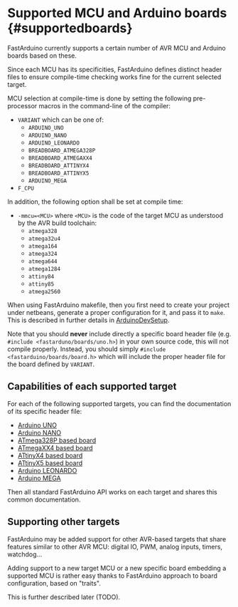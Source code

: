 Supported MCU and Arduino boards {#supportedboards}
================================

FastArduino currently supports a certain number of AVR MCU and Arduino boards based on these.

Since each MCU has its specificities, FastArduino defines distinct header files to ensure compile-time checking works fine for the current selected target.

MCU selection at compile-time is done by setting the following pre-processor macros in the command-line of the compiler:

- `VARIANT` which can be one of:
    - `ARDUINO_UNO`
    - `ARDUINO_NANO`
    - `ARDUINO_LEONARDO`
    - `BREADBOARD_ATMEGA328P`
    - `BREADBOARD_ATMEGAXX4`
    - `BREADBOARD_ATTINYX4`
    - `BREADBOARD_ATTINYX5`
    - `ARDUINO_MEGA`
- `F_CPU`

In addition, the following option shall be set at compile time:

- `-mmcu=<MCU>` where `<MCU>` is the code of the target MCU as understood by the AVR build toolchain:
    - `atmega328`
    - `atmega32u4`
    - `atmega164`
    - `atmega324`
    - `atmega644`
    - `atmega1284`
    - `attiny84`
    - `attiny85`
    - `atmega2560`

When using FastArduino makefile, then you first need to create your project under netbeans, generate a proper configuration for it, and pass it to `make`. This is described in further details in [ArduinoDevSetup](https://github.com/jfpoilpret/fast-arduino-lib/blob/master/ArduinoDevSetup.docx?raw=true).

Note that you should **never** include directly a specific board header file (e.g. `#include <fastarduno/boards/uno.h>`) in your own source code, this will not compile properly. Instead, you should simply `#include <fastarduino/boards/board.h>` which will include the proper header file for the board defined by `VARIANT`.

Capabilities of each supported target
-------------------------------------

For each of the following supported targets, you can find the documentation of its specific header file:

- [Arduino UNO](boards/uno/namespaceboard.html)
- [Arduino NANO](boards/nano/namespaceboard.html)
- [ATmega328P based board](boards/atmega328/namespaceboard.html)
- [ATmegaXX4 based board](boards/atmegaxx4/namespaceboard.html)
- [ATtinyX4 based board](boards/attinyx4/namespaceboard.html)
- [ATtinyX5 based board](boards/attinyx5/namespaceboard.html)
- [Arduino LEONARDO](boards/leonardo/namespaceboard.html)
- [Arduino MEGA](boards/mega/namespaceboard.html)

Then all standard FastArduino API works on each target and shares this common documentation.

Supporting other targets
------------------------

FastArduino may be added support for other AVR-based targets that share features similar to other AVR MCU: digital IO, PWM, analog inputs, timers, watchdog...

Adding support to a new target MCU or a new specific board embedding a supported MCU is rather easy thanks to FastArduino approach to board configuration, based on "traits".

This is further described later (TODO).


